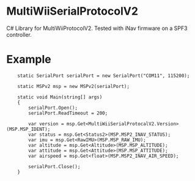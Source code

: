 # MultiWiiSerialProtocolV2
C# Library for MultiWiiProtocolV2.  Tested with iNav firmware on a SPF3 controller.

# Example

```
	static SerialPort serialPort = new SerialPort("COM11", 115200);

	static MSPv2 msp = new MSPv2(serialPort);

	static void Main(string[] args)
	{
		serialPort.Open();
		serialPort.ReadTimeout = 200;

		var version = msp.Get<MultiWiiSerialProtocalV2.Version>(MSP.MSP_IDENT);
		var status = msp.Get<Status2>(MSP.MSP2_INAV_STATUS);
		var imu = msp.Get<RawIMU>(MSP.MSP_RAW_IMU);
		var altitude = msp.Get<Altitude>(MSP.MSP_ALTITUDE);
		var attitude = msp.Get<Attitude>(MSP.MSP_ATTITUDE);
		var airspeed = msp.Get<float>(MSP.MSP2_INAV_AIR_SPEED);

		serialPort.Close();
	}
```
